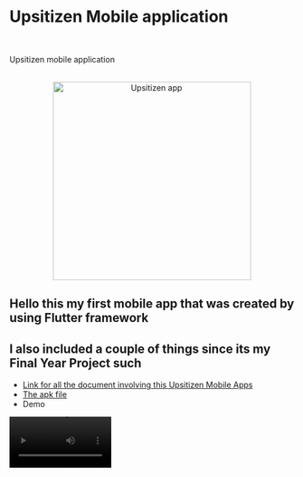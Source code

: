 # Upsitizen Mobile application
</br>

Upsitizen mobile application
</br>
</br>

<p align="center">
  <img alt="Upsitizen app" src="https://live.staticflickr.com/65535/52622468973_8faa16c95f.jpg" width="350">
</p>



## Hello this my first mobile app that was created by using Flutter framework
## I also included a couple of things since its my Final Year Project such 
* <a href="https://drive.google.com/drive/folders/14k1t2jYICcoHUziXXIH8yyXgQYaoyL3a?usp=share_link">
    Link for all the document involving this Upsitizen Mobile Apps
  </a>
* <a href="https://drive.google.com/file/d/12TQtxsa5YhUGLA65-q3qr5LbNc3hxEkh/view?usp=share_link">
    The apk file
  </a>
* Demo

<video src="https://youtu.be/VgIWbQn9P54" width=180/>

[![Watch the video](https://i.imgur.com/vKb2F1B.png)](https://www.youtube.com/watch?v=VgIWbQn9P54&t=24s)

(430) Upsitizen Mobile Application build with Flutter Frameworks - YouTube

### There is still lot of improvement needs to be made by I still enjoys building this application hope that I can learn flutter deeper and create more interesting apps in the future :smiley:

<div class="embed-container">
    <iframe width="640" height="390" 
    src="https://youtu.be/VgIWbQn9P54" 
    frameborder="0" allowfullscreen></iframe>
</div>


https://user-images.githubusercontent.com/103263233/211990543-e589f940-8a25-4199-a3a3-72331067965f.mp4

